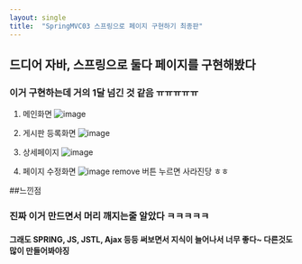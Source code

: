 ```yaml
---
layout: single
title:  "SpringMVC03 스프링으로 페이지 구현하기 최종판"
---
```


## 드디어 자바, 스프링으로 둘다 페이지를 구현해봤다
### 이거 구현하는데 거의 1달 넘긴 것 같음 ㅠㅠㅠㅠㅠ

1. 메인화면
![image](https://user-images.githubusercontent.com/82017472/218739875-1c348c5f-2797-435c-b368-4f41c8776f6d.png)


2. 게시판 등록화면
![image](https://user-images.githubusercontent.com/82017472/218739980-840894b9-1e10-41b4-9ff7-1b70d437fae1.png)

3. 상세페이지
![image](https://user-images.githubusercontent.com/82017472/218740062-f973c155-2637-4d4f-8d22-51615429ab5d.png)

4. 페이지 수정화면
![image](https://user-images.githubusercontent.com/82017472/218740126-2a3333e9-9b31-440d-b5e7-6efb248fc768.png)
remove 버튼 누르면 사라진당 ㅎㅎ

##느낀점
### 진짜 이거 만드면서 머리 깨지는줄 알았다 ㅋㅋㅋㅋㅋ 
#### 그래도 SPRING, JS, JSTL, Ajax 등등 써보면서 지식이 늘어나서 너무 좋다~ 다른것도 많이 만들어봐야징

